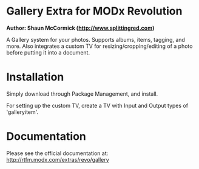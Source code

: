 Gallery Extra for MODx Revolution
=================================
**Author: Shaun McCormick (http://www.splittingred.com)**

A Gallery system for your photos. Supports albums, items, tagging, and more.
Also integrates a custom TV for resizing/cropping/editing of a photo before
putting it into a document.

Installation
============
Simply download through Package Management, and install.

For setting up the custom TV, create a TV with Input and Output types of
'galleryitem'.

Documentation
=============
Please see the official documentation at:
http://rtfm.modx.com/extras/revo/gallery

